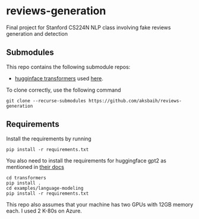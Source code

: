# reviews-generation
Final project for Stanford CS224N NLP class involving fake reviews generation and detection

## Submodules
This repo contains the following submodule repos:
* [hugginface transformers](https://github.com/huggingface/transformers) used [here](transformers).

To clone correctly, use the following command
```
git clone --recurse-submodules https://github.com/aksbaih/reviews-generation
```

## Requirements
Install the requirements by running
```
pip install -r requirements.txt
```
You also need to install the requirements for huggingface gpt2 as mentioned in [their docs](transformers/examples/README.md)
```
cd transformers
pip install .
cd examples/language-modeling
pip install -r requirements.txt
```
This repo also assumes that your machine has two GPUs with 12GB memory each. I used 2 K-80s on Azure.
